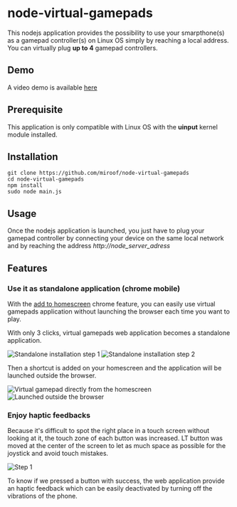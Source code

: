 # node-virtual-gamepads

This nodejs application provides the possibility to use your smarpthone(s) as a gamepad controller(s)
on Linux OS simply by reaching a local address.
You can virtually plug **up to 4** gamepad controllers.

Demo
----
A video demo is available [here](https://www.youtube.com/watch?v=OWgWugNsF7w)

Prerequisite
------------
This application is only compatible with Linux OS with the **uinput** kernel module installed.

Installation
------------
    git clone https://github.com/miroof/node-virtual-gamepads
    cd node-virtual-gamepads
    npm install
    sudo node main.js

Usage
-----
Once the nodejs application is launched, you just have to plug your gamepad controller
by connecting your device on the same local network and by reaching the address *http://node_server_adress*

Features
--------

### Use it as standalone application (chrome mobile)
With the [add to homescreen](https://developer.chrome.com/multidevice/android/installtohomescreen) chrome feature,
you can easily use virtual gamepads application without launching the browser each time you want to play.

With only 3 clicks, virtual gamepads web application becomes a standalone application.

![Standalone installation step 1](https://github.com/miroof/node-virtual-gamepads/blob/resources/screenshots/standalone_step1.png?raw=true)
![Standalone installation step 2](https://github.com/miroof/node-virtual-gamepads/blob/resources/screenshots/standalone_step2.png?raw=true)

Then a shortcut is added on your homescreen and the application will be launched outside the browser.

![Virtual gamepad directly from the homescreen](https://github.com/miroof/node-virtual-gamepads/blob/resources/screenshots/standalone_step3.png?raw=true)
![Launched outside the browser](https://github.com/miroof/node-virtual-gamepads/blob/resources/screenshots/standalone_step4.png?raw=true)

### Enjoy haptic feedbacks
Because it's difficult to spot the right place in a touch screen without looking at it,
the touch zone of each button was increased. LT button was moved at the center of the screen
to let as much space as possible for the joystick and avoid touch mistakes.

![Step 1](https://github.com/miroof/node-virtual-gamepads/blob/resources/schemas/touch_zones.png?raw=true)

To know if we pressed a button with success, the web application provide an haptic feedback
which can be easily deactivated by turning off the vibrations of the phone.
